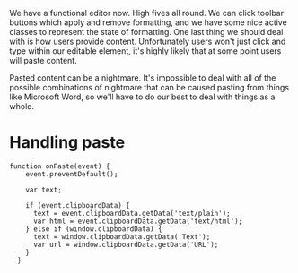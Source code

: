 We have a functional editor now. High fives all round. We can click toolbar buttons which apply and remove formatting, and we have some nice active classes to represent the state of formatting. One last thing we should deal with is how users provide content. Unfortunately users won't just click and type within our editable element, it's highly likely that at some point users will paste content.

Pasted content can be a nightmare. It's impossible to deal with all of the possible combinations of nightmare that can be caused pasting from things like Microsoft Word, so we'll have to do our best to deal with things as a whole. 

# Handling paste 

```
function onPaste(event) {
    event.preventDefault();

    var text;

    if (event.clipboardData) {
      text = event.clipboardData.getData('text/plain');
      var html = event.clipboardData.getData('text/html');
    } else if (window.clipboardData) {
      text = window.clipboardData.getData('Text');
      var url = window.clipboardData.getData('URL');
    }
  }
```